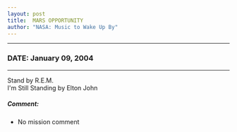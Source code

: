 ```yaml
---
layout: post
title:  MARS OPPORTUNITY
author: "NASA: Music to Wake Up By"
---
```


----
### DATE: January 09, 2004
----
Stand by R.E.M.<br />I'm Still Standing by Elton John

##### Comment:
* No mission comment
